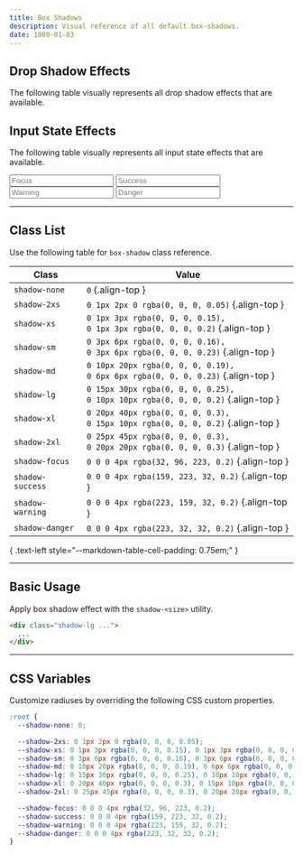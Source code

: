 ```yaml
---
title: Box Shadows
description: Visual reference of all default box-shadows.
date: 1000-01-03
---
```


## Drop Shadow Effects

The following table visually represents all drop shadow effects that are available.

<section class="bg-cool-gray bg-tint-800 p-20 radius-md">
  <div class="grid grid-cols-1 gap-20">
    <div class="h-40 shadow-2xs bg-white radius-sm"></div>
    <div class="h-40 shadow-xs bg-white radius-sm"></div>
    <div class="h-40 shadow-sm bg-white radius-sm"></div>
    <div class="h-40 shadow-md bg-white radius-sm"></div>
    <div class="h-40 shadow-lg bg-white radius-sm"></div>
    <div class="h-40 shadow-xl bg-white radius-sm"></div>
    <div class="h-40 shadow-2xl bg-white radius-sm"></div>
  </div>
</section>

## Input State Effects

The following table visually represents all input state effects that are available.

<section class="bg-cool-gray bg-tint-800 p-20 radius-md">
  <div class="grid grid-cols-1 gap-20">
    <input type="text" class="h-40 shadow-focus bg-white radius-sm" placeholder="Focus">
    <input type="text" class="h-40 shadow-success bg-white radius-sm" placeholder="Success">
    <input type="text" class="h-40 shadow-warning bg-white radius-sm" placeholder="Warning">
    <input type="text" class="h-40 shadow-danger bg-white radius-sm" placeholder="Danger">
  </div>
</section>

---

## Class List

Use the following table for `box-shadow` class reference.

| Class | Value |
| - | - |
| `shadow-none` | `0` {.align-top } |
| `shadow-2xs` | `0 1px 2px 0 rgba(0, 0, 0, 0.05)` {.align-top } |
| `shadow-xs` | `0 1px 3px rgba(0, 0, 0, 0.15),`<br />`0 1px 3px rgba(0, 0, 0, 0.2)` {.align-top } |
| `shadow-sm` | `0 3px 6px rgba(0, 0, 0, 0.16),`<br />`0 3px 6px rgba(0, 0, 0, 0.23)` {.align-top } |
| `shadow-md` | `0 10px 20px rgba(0, 0, 0, 0.19),`<br />`0 6px 6px rgba(0, 0, 0, 0.23)` {.align-top } |
| `shadow-lg` | `0 15px 30px rgba(0, 0, 0, 0.25),`<br />`0 10px 10px rgba(0, 0, 0, 0.2)` {.align-top } |
| `shadow-xl` | `0 20px 40px rgba(0, 0, 0, 0.3),`<br />`0 15px 10px rgba(0, 0, 0, 0.2)` {.align-top } |
| `shadow-2xl` | `0 25px 45px rgba(0, 0, 0, 0.3),`<br />`0 20px 20px rgba(0, 0, 0, 0.3)` {.align-top } |
| `shadow-focus` | `0 0 0 4px rgba(32, 96, 223, 0.2)` {.align-top } |
| `shadow-success` | `0 0 0 4px rgba(159, 223, 32, 0.2)` {.align-top } |
| `shadow-warning` | `0 0 0 4px rgba(223, 159, 32, 0.2)` {.align-top } |
| `shadow-danger` | `0 0 0 4px rgba(223, 32, 32, 0.2)` {.align-top } |

{ .text-left style="--markdown-table-cell-padding: 0.75em;" }

---

## Basic Usage

Apply box shadow effect with the `shadow-<size>` utility.

```html
<div class="shadow-lg ...">
  ...
</div>
```

---

## CSS Variables

Customize radiuses by overriding the following CSS custom properties.

```css
:root {
  --shadow-none: 0;

  --shadow-2xs: 0 1px 2px 0 rgba(0, 0, 0, 0.05);
  --shadow-xs: 0 1px 3px rgba(0, 0, 0, 0.15), 0 1px 3px rgba(0, 0, 0, 0.2);
  --shadow-sm: 0 3px 6px rgba(0, 0, 0, 0.16), 0 3px 6px rgba(0, 0, 0, 0.23);
  --shadow-md: 0 10px 20px rgba(0, 0, 0, 0.19), 0 6px 6px rgba(0, 0, 0, 0.23);
  --shadow-lg: 0 15px 30px rgba(0, 0, 0, 0.25), 0 10px 10px rgba(0, 0, 0, 0.2);
  --shadow-xl: 0 20px 40px rgba(0, 0, 0, 0.3), 0 15px 10px rgba(0, 0, 0, 0.2);
  --shadow-2xl: 0 25px 45px rgba(0, 0, 0, 0.3), 0 20px 20px rgba(0, 0, 0, 0.3);

  --shadow-focus: 0 0 0 4px rgba(32, 96, 223, 0.2);
  --shadow-success: 0 0 0 4px rgba(159, 223, 32, 0.2);
  --shadow-warning: 0 0 0 4px rgba(223, 159, 32, 0.2);
  --shadow-danger: 0 0 0 4px rgba(223, 32, 32, 0.2);
}
```

